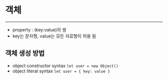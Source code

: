 # 객체
---
- property : (key:value)의 쌍
- key는 문자형, value는 모든 자료형이 허용 됨
  

## 객체 생성 방법
- object constructor syntax `let user = new Object()`
- object literal syntax `let user = { key: value }` 


  
